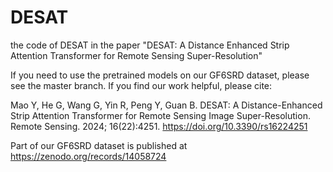 # DESAT
the code of DESAT in the paper "DESAT: A Distance Enhanced Strip Attention Transformer for Remote Sensing Super-Resolution"

If you need to use the pretrained models on our GF6SRD dataset, please see the master branch.
If you find our work helpful, please cite:

Mao Y, He G, Wang G, Yin R, Peng Y, Guan B. DESAT: A Distance-Enhanced Strip Attention Transformer for Remote Sensing Image Super-Resolution. Remote Sensing. 2024; 16(22):4251. https://doi.org/10.3390/rs16224251

Part of our GF6SRD dataset is published at https://zenodo.org/records/14058724

